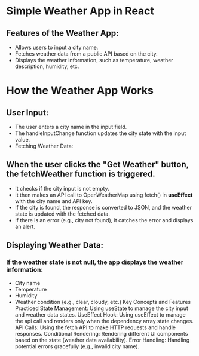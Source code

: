 
# Simple Weather App in React
## Features of the Weather App:
- Allows users to input a city name.
- Fetches weather data from a public API based on the city.
- Displays the weather information, such as temperature, weather description, humidity, etc.

# How the Weather App Works
## User Input:

- The user enters a city name in the input field.
- The handleInputChange function updates the city state with the input value.
- Fetching Weather Data:

## When the user clicks the "Get Weather" button, the fetchWeather function is triggered.
- It checks if the city input is not empty.
- It then makes an API call to OpenWeatherMap using fetch() in **useEffect** with the city name and API key.
- If the city is found, the response is converted to JSON, and the weather state is updated with the fetched data.
- If there is an error (e.g., city not found), it catches the error and displays an alert.

## Displaying Weather Data:

### If the weather state is not null, the app displays the weather information:
- City name
- Temperature
- Humidity
- Weather condition (e.g., clear, cloudy, etc.)
Key Concepts and Features Practiced
State Management: Using useState to manage the city input and weather data states.
UseEffect Hook: Using useEffect to manage the api call and renders only when the dependency array state changes. 
API Calls: Using the fetch API to make HTTP requests and handle responses.
Conditional Rendering: Rendering different UI components based on the state (weather data availability).
Error Handling: Handling potential errors gracefully (e.g., invalid city name).
